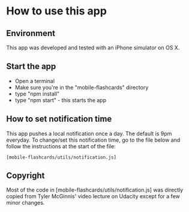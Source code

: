 # How to use this app

## Environment
  This app was developed and tested with an iPhone simulator on OS X.

## Start the app
  - Open a terminal
  - Make sure you're in the "mobile-flashcards" directory
  - type "npm install"
  - type "npm start" - this starts the app

## How to set notification time
  This app pushes a local notification once a day. The default is 9pm everyday.
  To change/set this notification time, go to the file below and follow
  the instructions at the start of the file:

    [mobile-flashcards/utils/notification.js] 

## Copyright
  Most of the code in [mobile-flashcards/utils/notification.js] was directly
  copied from Tyler McGinnis' video lecture on Udacity except for a few minor
  changes.
